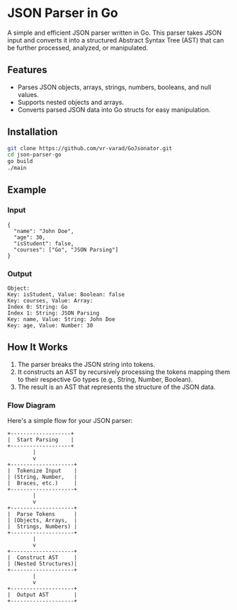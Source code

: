 # JSON Parser in Go

A simple and efficient JSON parser written in Go. This parser takes JSON input and converts it into a structured Abstract Syntax Tree (AST) that can be further processed, analyzed, or manipulated.

## Features
- Parses JSON objects, arrays, strings, numbers, booleans, and null values.
- Supports nested objects and arrays.
- Converts parsed JSON data into Go structs for easy manipulation.

## Installation

   ```bash
   git clone https://github.com/vr-varad/GoJsonator.git
   cd json-parser-go
   go build
   ./main
   ```

## Example

### Input
```
{
  "name": "John Doe",
  "age": 30,
  "isStudent": false,
  "courses": ["Go", "JSON Parsing"]
}
```

### Output
```
Object:
Key: isStudent, Value: Boolean: false
Key: courses, Value: Array:
Index 0: String: Go
Index 1: String: JSON Parsing
Key: name, Value: String: John Doe
Key: age, Value: Number: 30
```

## How It Works
1. The parser breaks the JSON string into tokens.
2. It constructs an AST by recursively processing the tokens
mapping them to their respective Go types (e.g., String, Number, Boolean).
3. The result is an AST that represents the structure of the JSON data.


### Flow Diagram

Here's a simple flow for your JSON parser:

```plaintext
+-------------------+
|  Start Parsing    |
+-------------------+
        |
        v
+--------------------+
|  Tokenize Input    |
| (String, Number,   |
|  Braces, etc.)     |
+--------------------+
        |
        v
+--------------------+
|  Parse Tokens      |
| (Objects, Arrays,  |
|  Strings, Numbers) |
+--------------------+
        |
        v
+--------------------+
|  Construct AST     |
| (Nested Structures)|
+--------------------+
        |
        v
+--------------------+
|  Output AST        |
+--------------------+

